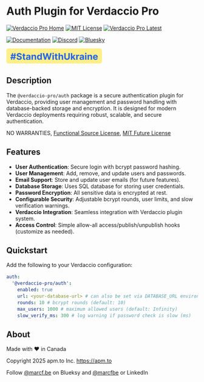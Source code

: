 # Auth Plugin for Verdaccio Pro

[![Verdaccio Pro Home](https://img.shields.io/badge/Homepage-Verdaccio%20Pro-405236?style=flat)](https://verdaccio.pro)
[![MIT License](https://img.shields.io/github/license/verdaccio-pro/verdaccio-pro?label=License&color=405236)](https://github.com/verdaccio-pro/verdaccio-pro/blob/main/LICENSE)
[![Verdaccio Pro Latest](https://img.shields.io/npm/v/@verdaccio-pro/verdaccio-pro?label=Latest%20Version&color=405236)](https://github.com/verdaccio-pro/verdaccio-pro)

[![Documentation](https://img.shields.io/badge/Documentation-Verdaccio%20Pro?style=flat&logo=Verdaccio&label=Verdaccio%20Pro&color=cd4000)](https://verdaccio.pro/docs)
[![Discord](https://img.shields.io/badge/Chat-Discord?style=flat&logo=Discord&label=Discord&color=cd4000)](https://discord.com/channels/388674437219745793)
[![Bluesky](https://img.shields.io/badge/Follow-Bluesky?style=flat&logo=Bluesky&label=Bluesky&color=cd4000)](https://bsky.app/profile/verdaccio.pro)

[![StandWithUkraine](https://raw.githubusercontent.com/vshymanskyy/StandWithUkraine/main/badges/StandWithUkraine.svg)](https://github.com/vshymanskyy/StandWithUkraine/blob/main/docs/README.md)

## Description

The `@verdaccio-pro/auth` package is a secure authentication plugin for Verdaccio, providing user management and password handling with database-backed storage and encryption. It is designed for modern Verdaccio deployments requiring robust, scalable, and secure authentication.

NO WARRANTIES, [Functional Source License](https://fsl.software), [MIT Future License](LICENSE)

## Features

- **User Authentication**: Secure login with bcrypt password hashing.
- **User Management**: Add, remove, and update users and passwords.
- **Email Support**: Store and update user emails (for future features).
- **Database Storage**: Uses SQL database for storing user credentials.
- **Password Encryption**: All sensitive data is encrypted at rest.
- **Configurable Security**: Adjustable bcrypt rounds, user limits, and slow verification warnings.
- **Verdaccio Integration**: Seamless integration with Verdaccio plugin system.
- **Access Control**: Simple allow-all access/publish/unpublish hooks (customize as needed).

## Quickstart

Add the following to your Verdaccio configuration:

```yaml
auth:
  '@verdaccio-pro/auth':
    enabled: true
    url: <your-database-url> # can also be set via DATABASE_URL environment variable
    rounds: 10 # bcrypt rounds (default: 10)
    max_users: 1000 # maximum allowed users (default: Infinity)
    slow_verify_ms: 300 # log warning if password check is slow (ms)
```

## About

Made with ❤ in Canada

Copyright 2025 apm.to Inc. <https://apm.to>

Follow [@marcf.be](https://bsky.app/profile/marcf.be) on Blueksy and [@marcfbe](https://linkedin.com/in/marcfbe) or LinkedIn
